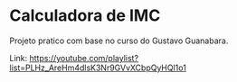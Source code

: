 

# **Calculadora de IMC**

Projeto pratico com base no curso do Gustavo Guanabara.

Link: https://youtube.com/playlist?list=PLHz_AreHm4dlsK3Nr9GVvXCbpQyHQl1o1

